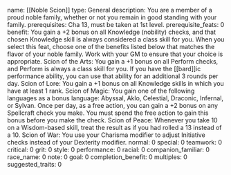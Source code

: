 name: [[Noble Scion]]
type: General
description: You are a member of a proud noble family, whether or not you remain in good standing with your family.
prerequisites: Cha 13, must be taken at 1st level.
prerequisite_feats: 0
benefit: You gain a +2 bonus on all Knowledge (nobility) checks, and that chosen Knowledge skill is always considered a class skill for you. When you select this feat, choose one of the benefits listed below that matches the flavor of your noble family. Work with your GM to ensure that your choice is appropriate. Scion of the Arts: You gain a +1 bonus on all Perform checks, and Perform is always a class skill for you. If you have the [[bard]]ic performance ability, you can use that ability for an additional 3 rounds per day. Scion of Lore: You gain a +1 bonus on all Knowledge skills in which you have at least 1 rank. Scion of Magic: You gain one of the following languages as a bonus language: Abyssal, Aklo, Celestial, Draconic, Infernal, or Sylvan. Once per day, as a free action, you can gain a +2 bonus on any Spellcraft check you make. You must spend the free action to gain this bonus before you make the check. Scion of Peace: Whenever you take 10 on a Wisdom-based skill, treat the result as if you had rolled a 13 instead of a 10. Scion of War: You use your Charisma modifier to adjust Initiative checks instead of your Dexterity modifier.
normal: 0
special: 0
teamwork: 0
critical: 0
grit: 0
style: 0
performance: 0
racial: 0
companion_familiar: 0
race_name: 0
note: 0
goal: 0
completion_benefit: 0
multiples: 0
suggested_traits: 0
